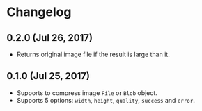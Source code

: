 # Changelog

## 0.2.0 (Jul 26, 2017)

- Returns original image file if the result is large than it.

## 0.1.0 (Jul 25, 2017)

- Supports to compress image `File` or `Blob` object.
- Supports 5 options: `width`, `height`, `quality`, `success` and `error`.
